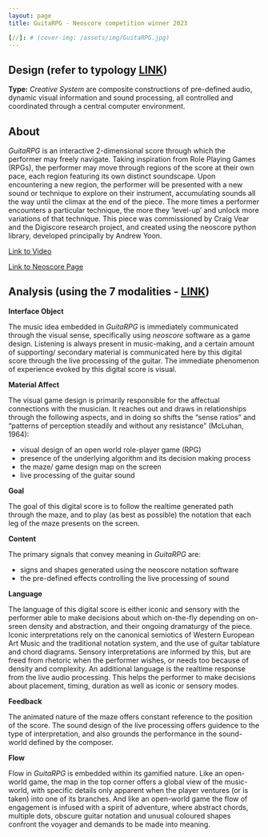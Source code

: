 ```yaml
---
layout: page
title: GuitaRPG - Neoscore competition winner 2023

[//]: # (cover-img: /assets/img/GuitaRPG.jpg)
---
```


## Design (refer to typology [LINK](/typology.md))
**Type:** *Creative System* are composite constructions of pre-defined audio, dynamic visual information and sound processing, 
all controlled and coordinated through a central computer environment.


## About
*GuitaRPG* is an interactive 2-dimensional score through which the performer may freely navigate. 
Taking inspiration from Role Playing Games (RPGs), the performer may move through regions of the score at their own pace, 
each region featuring its own distinct soundscape. Upon encountering a new region, the performer will be presented with a new sound or 
technique to explore on their instrument, accumulating sounds all the way until the climax at the end of the piece. 
The more times a performer encounters a particular technique, the more they ‘level-up’ and unlock more variations of that technique. 
This piece was commissioned by Craig Vear and the Digiscore research project, and created using the neoscore python library, 
developed principally by Andrew Yoon.

[Link to Video](https://www.youtube.com/watch?v=0yy3HrfCsSE)

[Link to Neoscore Page](/neoscore.md)


## Analysis (using the 7 modalities - [LINK](/seven_modalities.md))

**Interface Object**

The music idea embedded in *GuitaRPG* is immediately communicated through the visual sense, specifically using *neoscore* software as a game design. 
Listening is always present in music-making, and a certain amount of supporting/ secondary material is communicated here by this digital score through
the live processing of the guitar. The immediate phenomenon of experience evoked by this digital score is visual.


**Material Affect**

The visual game design is primarily responsible for the affectual connections with the musician. 
It reaches out and draws in relationships through the following aspects, and in doing so shifts the “sense ratios” and 
“patterns of perception steadily and without any resistance” (McLuhan, 1964):
- visual design of an open world role-player game (RPG)
- presence of the underlying algorithm and its decision making process
- the maze/ game design map on the screen
- live processing of the guitar sound


**Goal**

The goal of this digital score is to follow the realtime generated path through the maze, and to play (as best as possible) 
the notation that each leg of the maze presents on the screen.


**Content**

The primary signals that convey meaning in *GuitaRPG* are:
- signs and shapes generated using the neoscore notation software
- the pre-defined effects controlling the live processing of sound


**Language**

The language of this digital score is either iconic and sensory with the performer able to make decisions about which
on-the-fly depending on on-sreen density and abstraction, and their ongoing dramaturgy of the piece.
Iconic interpretations rely on the canonical semiotics of Western European Art Music and the traditional notation system,
and the use of guitar tablature and chord diagrams.
Sensory interpretations are informed by this, but are freed from rhetoric when the performer wishes, or needs too because of density and complexity.
An additional language is the realtime response from the live audio processing. This helps the performer to make decisions about placement, timing, duration
as well as iconic or sensory modes.


**Feedback**

The animated nature of the maze offers constant reference to the position of the score. The sound design of the live processing offers 
guidence to the type of interpretation, and also grounds the performance in the sound-world defined by the composer.


**Flow**

Flow in *GuitaRPG* is embedded within its gamified nature. Like an open-world game, the map in the top corner offers a global view of the music-world, 
with specific details only apparent when the player ventures (or is taken) into one of its branches. And like an open-world game
the flow of engagement is infused with a spirit of adventure, where abstract chords, multiple dots, obscure guitar notation
and unusual coloured shapes confront the voyager and demands to be made into meaning.
